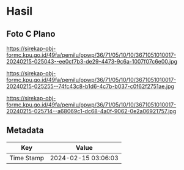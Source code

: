# Hasil

## Foto C Plano

https://sirekap-obj-formc.kpu.go.id/49fa/pemilu/ppwp/36/71/05/10/10/3671051010017-20240215-025043--ee0cf7b3-de29-4473-9c6a-1007f07c6e00.jpg

https://sirekap-obj-formc.kpu.go.id/49fa/pemilu/ppwp/36/71/05/10/10/3671051010017-20240215-025255--74fc43c8-b1d6-4c7b-b037-c0f62f2751ae.jpg

https://sirekap-obj-formc.kpu.go.id/49fa/pemilu/ppwp/36/71/05/10/10/3671051010017-20240215-025714--a68069c1-dc68-4a0f-9062-0e2a06921757.jpg


## Metadata

| Key        | Value               |
| ---------- | ------------------- |
| Time Stamp | 2024-02-15 03:06:03 |



